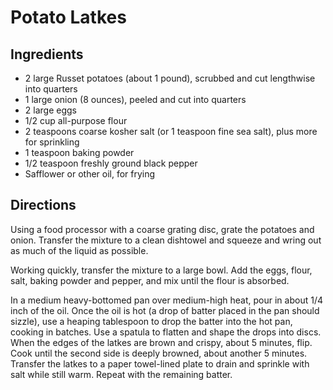 Potato Latkes
=============

Ingredients
-----------
- 2   large Russet potatoes (about 1 pound), scrubbed and cut lengthwise into quarters
- 1   large onion (8 ounces), peeled and cut into quarters
- 2   large eggs
- 1/2 cup all-purpose flour
- 2   teaspoons coarse kosher salt (or 1 teaspoon fine sea salt), plus more for sprinkling
- 1   teaspoon baking powder
- 1/2 teaspoon freshly ground black pepper
- Safflower or other oil, for frying

Directions
----------

Using a food processor with a coarse grating disc, grate the potatoes
and onion. Transfer the mixture to a clean dishtowel and squeeze and
wring out as much of the liquid as possible.

Working quickly, transfer the mixture to a large bowl. Add the eggs,
flour, salt, baking powder and pepper, and mix until the flour is
absorbed.

In a medium heavy-bottomed pan over medium-high heat, pour in about 1/4
inch of the oil. Once the oil is hot (a drop of batter placed in the pan
should sizzle), use a heaping tablespoon to drop the batter into the hot
pan, cooking in batches. Use a spatula to flatten and shape the drops
into discs. When the edges of the latkes are brown and crispy, about 5
minutes, flip. Cook until the second side is deeply browned, about
another 5 minutes. Transfer the latkes to a paper towel-lined plate to
drain and sprinkle with salt while still warm. Repeat with the remaining
batter.
